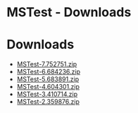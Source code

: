 
MSTest - Downloads
==================

# Downloads

- [MSTest-7.752751.zip](https://raw.githubusercontent.com/UrbanCode/IBM-UCB-PLUGINS/main/files/MSTest/MSTest-7.752751.zip)
- [MSTest-6.684236.zip](https://raw.githubusercontent.com/UrbanCode/IBM-UCB-PLUGINS/main/files/MSTest/MSTest-6.684236.zip)
- [MSTest-5.683891.zip](https://raw.githubusercontent.com/UrbanCode/IBM-UCB-PLUGINS/main/files/MSTest/MSTest-5.683891.zip)
- [MSTest-4.604301.zip](https://raw.githubusercontent.com/UrbanCode/IBM-UCB-PLUGINS/main/files/MSTest/MSTest-4.604301.zip)
- [MSTest-3.410714.zip](https://raw.githubusercontent.com/UrbanCode/IBM-UCB-PLUGINS/main/files/MSTest/MSTest-3.410714.zip)
- [MSTest-2.359876.zip](https://raw.githubusercontent.com/UrbanCode/IBM-UCB-PLUGINS/main/files/MSTest/MSTest-2.359876.zip)
